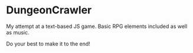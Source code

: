 # DungeonCrawler

My attempt at a text-based JS game. Basic RPG elements included as well as music. 

Do your best to make it to the end!
